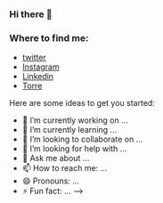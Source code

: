 ### Hi there 👋

<!--
**SXNTYACEROA104527/SXNTYACEROA104527** is a ✨ _special_ ✨ repository because its `README.md` (this file) appears on your GitHub profile. -->

### Where to find me:

- [twitter]()
- [Instagram]()
- [Linkedin]()
- [Torre]()



Here are some ideas to get you started:

- 🔭 I’m currently working on ...
- 🌱 I’m currently learning ...
- 👯 I’m looking to collaborate on ...
- 🤔 I’m looking for help with ...
- 💬 Ask me about ...
- 📫 How to reach me: ...
- 😄 Pronouns: ...
- ⚡ Fun fact: ...
-->
